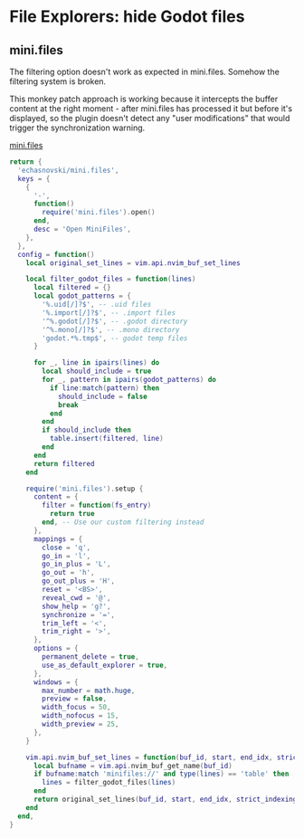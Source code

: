 # File Explorers: hide Godot files

## mini.files

The filtering option doesn't work as expected in mini.files. Somehow the filtering system is broken.

This monkey patch approach is working because it intercepts the buffer content at the right moment - after mini.files has processed it but before it's displayed, so the plugin doesn't detect any "user modifications" that would trigger the synchronization warning.

[mini.files](https://github.com/echasnovski/mini.files)

```lua
return {
  'echasnovski/mini.files',
  keys = {
    {
      '-',
      function()
        require('mini.files').open()
      end,
      desc = 'Open MiniFiles',
    },
  },
  config = function()
    local original_set_lines = vim.api.nvim_buf_set_lines

    local filter_godot_files = function(lines)
      local filtered = {}
      local godot_patterns = {
        '%.uid[/]?$', -- .uid files
        '%.import[/]?$', -- .import files
        '^%.godot[/]?$', -- .godot directory
        '^%.mono[/]?$', -- .mono directory
        'godot.*%.tmp$', -- godot temp files
      }

      for _, line in ipairs(lines) do
        local should_include = true
        for _, pattern in ipairs(godot_patterns) do
          if line:match(pattern) then
            should_include = false
            break
          end
        end
        if should_include then
          table.insert(filtered, line)
        end
      end
      return filtered
    end

    require('mini.files').setup {
      content = {
        filter = function(fs_entry)
          return true
        end, -- Use our custom filtering instead
      },
      mappings = {
        close = 'q',
        go_in = 'l',
        go_in_plus = 'L',
        go_out = 'h',
        go_out_plus = 'H',
        reset = '<BS>',
        reveal_cwd = '@',
        show_help = 'g?',
        synchronize = '=',
        trim_left = '<',
        trim_right = '>',
      },
      options = {
        permanent_delete = true,
        use_as_default_explorer = true,
      },
      windows = {
        max_number = math.huge,
        preview = false,
        width_focus = 50,
        width_nofocus = 15,
        width_preview = 25,
      },
    }

    vim.api.nvim_buf_set_lines = function(buf_id, start, end_idx, strict_indexing, lines)
      local bufname = vim.api.nvim_buf_get_name(buf_id)
      if bufname:match 'minifiles://' and type(lines) == 'table' then
        lines = filter_godot_files(lines)
      end
      return original_set_lines(buf_id, start, end_idx, strict_indexing, lines)
    end
  end,
}
```
